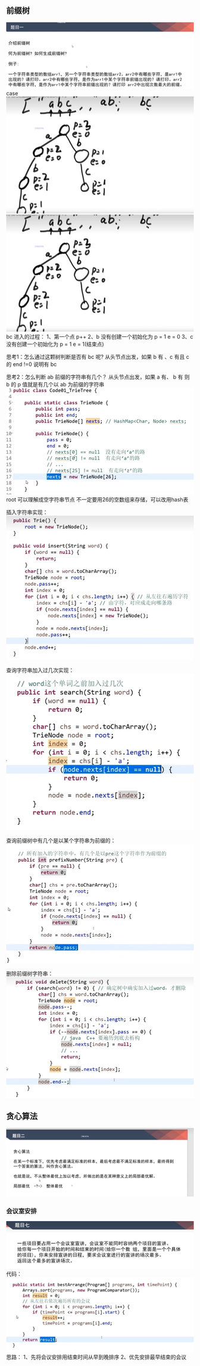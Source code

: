 ## 前缀树
![Alt text](image.png)
case
![Alt text](image-1.png)
![Alt text](image-2.png)
bc 进入的过程：
1、第一个点 p++ 
2、b 没有创建一个初始化为 p = 1 e = 0
3、c 没有创建一个初始化为 p = 1 e = 1(结束点)

思考1：怎么通过这颗树判断是否有 bc 呢?
从头节点出发，如果 b 有 、c 有且 c 的 end !=0 说明有 bc

思考2：怎么判断 ab 前缀的字符串有几个？
从头节点出发，如果 a 有、 b 有 则 b 的 p 值就是有几个以 ab 为前缀的字符串
![Alt text](image-4.png)
root 可以理解成空字符串节点
不一定要用26的空数组来存储，可以改用hash表

插入字符串实现：
![Alt text](image-3.png)

查询字符串加入过几次实现：
![Alt text](image-5.png)

查询前缀树中有几个是以某个字符串为前缀的：
![Alt text](image-6.png)

删除前缀树字符串：
![Alt text](image-7.png)

## 贪心算法
![Alt text](image-8.png)
### 会议室安排
![Alt text](image-9.png)
代码：
![Alt text](image-10.png)
思路：
1、先将会议安排用结束时间从早到晚排序
2、优先安排最早结束的会议
